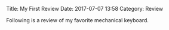 Title: My First Review
Date: 2017-07-07 13:58
Category: Review

Following is a review of my favorite mechanical keyboard.
